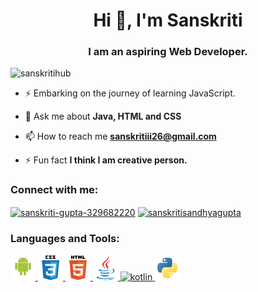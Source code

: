
<h1 align="center">Hi 👋, I'm Sanskriti</h1>
<h3 align="center">I am an aspiring Web Developer.</h3>

<p align="left"> <img src="https://komarev.com/ghpvc/?username=sanskritihub&label=Profile%20views&color=0e75b6&style=flat" alt="sanskritihub" /> </p>

- ⚡ Embarking on the journey of learning JavaScript. 

- 💬 Ask me about **Java, HTML and CSS**

- 📫 How to reach me **sanskritiii26@gmail.com**

- ⚡ Fun fact **I think I am creative person.**

<h3 align="left">Connect with me:</h3>
<p align="left">
<a href="https://linkedin.com/in/sanskriti-gupta-329682220" target="blank"><img align="center" src="https://raw.githubusercontent.com/rahuldkjain/github-profile-readme-generator/master/src/images/icons/Social/linked-in-alt.svg" alt="sanskriti-gupta-329682220" height="30" width="40" /></a>
<a href="https://www.leetcode.com/sanskritisandhyagupta" target="blank"><img align="center" src="https://raw.githubusercontent.com/rahuldkjain/github-profile-readme-generator/master/src/images/icons/Social/leet-code.svg" alt="sanskritisandhyagupta" height="30" width="40" /></a>
</p>

<h3 align="left">Languages and Tools:</h3>
<p align="left"> <a href="https://developer.android.com" target="_blank" rel="noreferrer"> <img src="https://raw.githubusercontent.com/devicons/devicon/master/icons/android/android-original-wordmark.svg" alt="android" width="40" height="40"/> </a> <a href="https://www.w3schools.com/css/" target="_blank" rel="noreferrer"> <img src="https://raw.githubusercontent.com/devicons/devicon/master/icons/css3/css3-original-wordmark.svg" alt="css3" width="40" height="40"/> </a> <a href="https://www.w3.org/html/" target="_blank" rel="noreferrer"> <img src="https://raw.githubusercontent.com/devicons/devicon/master/icons/html5/html5-original-wordmark.svg" alt="html5" width="40" height="40"/> </a> <a href="https://www.java.com" target="_blank" rel="noreferrer"> <img src="https://raw.githubusercontent.com/devicons/devicon/master/icons/java/java-original.svg" alt="java" width="40" height="40"/> </a> <a href="https://kotlinlang.org" target="_blank" rel="noreferrer"> <img src="https://www.vectorlogo.zone/logos/kotlinlang/kotlinlang-icon.svg" alt="kotlin" width="40" height="40"/> </a> <a href="https://www.python.org" target="_blank" rel="noreferrer"> <img src="https://raw.githubusercontent.com/devicons/devicon/master/icons/python/python-original.svg" alt="python" width="40" height="40"/> </a> </p>



